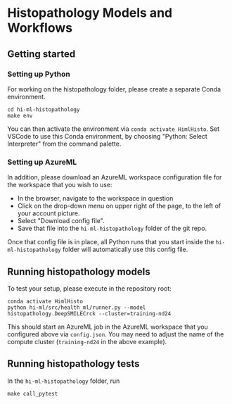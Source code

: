 # Histopathology Models and Workflows

## Getting started

### Setting up Python

For working on the histopathology folder, please create a separate Conda environment.

```shell
cd hi-ml-histopathology
make env
```

You can then activate the environment via `conda activate HimlHisto`. Set VSCode to use this Conda environment, by choosing "Python: Select Interpreter"
from the command palette.

### Setting up AzureML

In addition, please download an AzureML workspace configuration file for the workspace that you wish to use:

* In the browser, navigate to the workspace in question
* Click on the drop-down menu on upper right of the page, to the left of your account picture.
* Select "Download config file".
* Save that file into the `hi-ml-histopathology` folder of the git repo.

Once that config file is in place, all Python runs that you start inside the `hi-ml-histopathology` folder will automatically use this config file.

## Running histopathology models

To test your setup, please execute in the repository root:

```shell
conda activate HimlHisto 
python hi-ml/src/health_ml/runner.py --model histopathology.DeepSMILECrck --cluster=training-nd24
```

This should start an AzureML job in the AzureML workspace that you configured above via `config.json`. You may need to adjust the name of 
the compute cluster (`training-nd24` in the above example).

## Running histopathology tests

In the `hi-ml-histopathology` folder, run

```shell
make call_pytest
```
